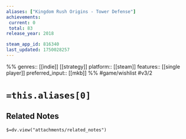 ```yaml
---
aliases: ["Kingdom Rush Origins - Tower Defense"]
achievements:
 current: 0
 total: 83
release_year: 2018

steam_app_id: 816340
last_updated: 1750028257
---
```

%%
genres:: [[indie]] [[strategy]]
platform:: [[steam]]
features:: [[single player]]
preferred_input:: [[mkb]]
%%
#game/wishlist
#v3/2

# `=this.aliases[0]`
## Related Notes
`$=dv.view("attachments/related_notes")`